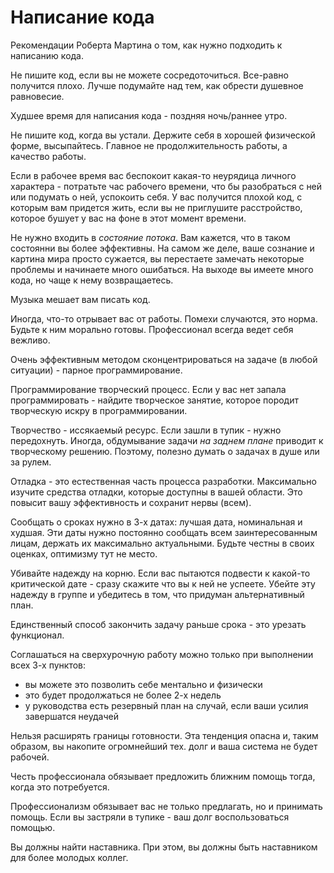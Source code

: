 # Написание кода

Рекомендации Роберта Мартина о том, как нужно подходить к написанию кода.

Не пишите код, если вы не можете сосредоточиться. Все-равно получится плохо. Лучше подумайте над тем, как обрести душевное равновесие.

Худшее время для написания кода - поздняя ночь/раннее утро.

Не пишите код, когда вы устали. Держите себя в хорошей физической форме, высыпайтесь. Главное не продолжительность работы, а качество работы.

Если в рабочее время вас беспокоит какая-то неурядица личного характера - потратьте час рабочего времени, что бы разобраться с ней или подумать о ней, успокоить себя. У вас получится плохой код, с которым вам придется жить, если вы не приглушите расстройство, которое бушует у вас на фоне в этот момент времени.

Не нужно входить в _состояние потока_. Вам кажется, что в таком состоянни вы более эффективны. На самом же деле, ваше сознание и картина мира просто сужается, вы перестаете замечать некоторые проблемы и начинаете много ошибаться. На выходе вы имеете много кода, но чаще к нему возвращаетесь.

Музыка мешает вам писать код.

Иногда, что-то отрывает вас от работы. Помехи случаются, это норма. Будьте к ним морально готовы. Профессионал всегда ведет себя вежливо.

Очень эффективным методом сконцентрироваться на задаче (в любой ситуации) - парное программирование.

Программирование творческий процесс. Если у вас нет запала программировать - найдите творческое занятие, которое породит творческую искру в программировании.

Творчество - иссякаемый ресурс. Если зашли в тупик - нужно передохнуть.
Иногда, обдумывание задачи _на заднем плане_ приводит к творческому решению. Поэтому, полезно думать о задачах в душе или за рулем.

Отладка - это естественная часть процесса разработки.
Максимально изучите средства отладки, которые доступны в вашей области. Это повысит вашу эффективность и сохранит нервы (всем).

Сообщать о сроках нужно в 3-х датах: лучшая дата, номинальная и худшая. Эти даты нужно постоянно сообщать всем заинтересованным лицам, держать их максимально актуальными. Будьте честны в своих оценках, оптимизму тут не место.

Убивайте надежду на корню. Если вас пытаются подвести к какой-то критической дате - сразу скажите что вы к ней не успеете. Убейте эту надежду в группе и убедитесь в том, что придуман альтернативный план.

Единственный способ закончить задачу раньше срока - это урезать функционал.

Соглашаться на сверхурочную работу можно только при выполнении всех 3-х пунктов:

- вы можете это позволить себе ментально и физически
- это будет продолжаться не более 2-х недель
- у руководства есть резервный план на случай, если ваши усилия завершатся неудачей

Нельзя расширять границы готовности. Эта тенденция опасна и, таким образом, вы накопите огромнейший тех. долг и ваша система не будет рабочей.

Честь профессионала обязывает предложить ближним помощь тогда, когда это потребуется.

Профессионализм обязывает вас не только предлагать, но и принимать помощь. Если вы застряли в тупике - ваш долг воспользоваться помощью.

Вы должны найти наставника. При этом, вы должны быть наставником для более молодых коллег.

